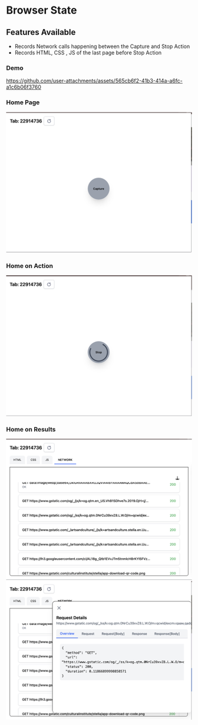 # Browser State

## Features Available
- Records Network calls happening between the Capture and Stop Action
- Records HTML, CSS , JS of the last page before Stop Action

### Demo

https://github.com/user-attachments/assets/565cb6f2-41b3-414a-a6fc-a1c6b06f3760

### Home Page
<img src="./docs/home.png" alt="home screen">

### Home on Action
<img src="./docs/home_loading.png" alt="home on action">

### Home on Results
<img src="./docs/home_result.png" alt="home on result">
<img src="./docs/home_result_details.png" alt="home on result details">



